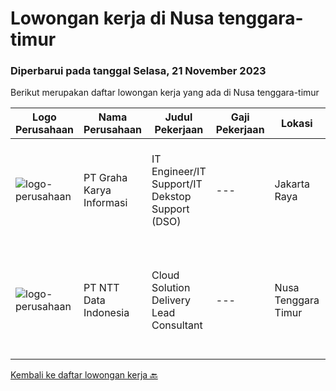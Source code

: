 
  # Lowongan kerja di Nusa tenggara-timur

  ### Diperbarui pada tanggal Selasa, 21 November 2023

  Berikut merupakan daftar lowongan kerja yang ada di Nusa tenggara-timur

  |Logo Perusahaan | Nama Perusahaan | Judul Pekerjaan | Gaji Pekerjaan | Lokasi | Deskripsi | Tanggal diunggah | Pranala |
  | -------------- | --------------- | --------------- | --------- | --------- | -------------- | ------- | ----------- |
  |![logo-perusahaan](https://image-service-cdn.seek.com.au/5133a72bd8acf04551b7fecf51b0b06d1dfb0153/ee4dce1061f3f616224767ad58cb2fc751b8d2dc)|PT Graha Karya Informasi|IT Engineer/IT Support/IT Dekstop Support (DSO)|---|Jakarta Raya|Requirements:1. Minimum 6 Months as an IT Support (Fresh Graduate are welcome to apply)2. Bachelor's Degree in Computer/ IT or equivalent3. Have...|Rabu, 08 November 2023|https://www.jobstreet.co.id/id/job/it-engineer-it-support-it-dekstop-support-dso-4522798?token=0~ef17c6a1-e016-4bd9-b83c-087bc277de1c&sectionRank=1&jobId=jobstreet-id-job-4522798|
|![logo-perusahaan](https://image-service-cdn.seek.com.au/93a625f76032e2e90a47f8cc5c26f9863ba2217a/ee4dce1061f3f616224767ad58cb2fc751b8d2dc)|PT NTT Data Indonesia|Cloud Solution Delivery Lead Consultant|---|Nusa Tenggara Timur|Apply nowDate: Nov 15, 2023Location: Any NTT location, KA, IN*************** { display: inline; }Company: NTT DATA ServicesReq ID: 242390 NTT DATA...|Rabu, 15 November 2023|https://www.jobstreet.co.id/id/job/cloud-solution-delivery-lead-consultant-1037407006?token=0~ef17c6a1-e016-4bd9-b83c-087bc277de1c&sectionRank=2&jobId=jobstreet-id-job-1037407006|


  [Kembali ke daftar lowongan kerja 🔙](../README.md#daftar-lowongan-kerja)
  